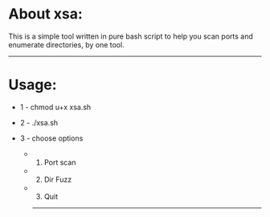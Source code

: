 



# About xsa:

This is a simple tool written in pure bash script to help you scan ports and enumerate directories, by one tool.

-------------------

# Usage:
* 1 - chmod u+x xsa.sh
* 2 - ./xsa.sh 
* 3 - choose options 


  * 1. Port scan
  * 2. Dir Fuzz
  * 3. Quit

    -------------

